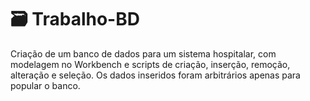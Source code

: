 # :card_file_box: Trabalho-BD

Criação de um banco de dados para um sistema hospitalar, com modelagem no Workbench e scripts de criação, inserção, remoção, alteração e seleção. Os dados inseridos foram arbitrários apenas para popular o banco.
